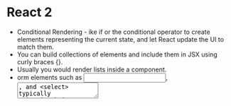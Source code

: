 # React 2

* Conditional Rendering - ike if or the conditional operator to create elements representing the current state, and let React update the UI to match them.
* You can build collections of elements and include them in JSX using curly braces {}.
* Usually you would render lists inside a component.
* orm elements such as <input>, <textarea>, and <select> typically maintain their own state and update it based on user input. 
* In React, a <textarea> uses a value attribute instead.
* Components don’t know their children ahead of time
* 


[Main Page](https://will-ing.github.io/reading-notes)